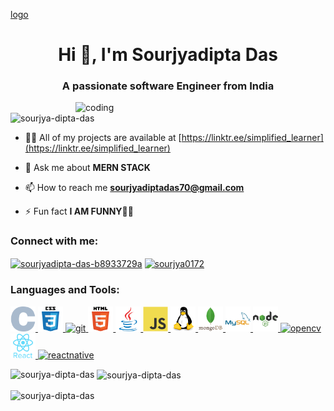 



[logo](https://linktr.ee/simplified_learner)

<h1 align="center">Hi 👋, I'm Sourjyadipta Das</h1>
<h3 align="center">A passionate software Engineer from India</h3>
<img align="right" alt="coding"width="400 src="https://www.google.com/url?sa=i&url=https%3A%2F%2Fgithub.com%2Frudrabarad%2FGifs&psig=AOvVaw2IXnapfn7FmTyqyrYmdlHf&ust=1754290996173000&source=images&cd=vfe&opi=89978449&ved=0CBEQjRxqFwoTCPD3hK-J7o4DFQAAAAAdAAAAABAE">
<p align="left"> <img src="https://komarev.com/ghpvc/?username=sourjya-dipta-das&label=Profile%20views&color=0e75b6&style=flat" alt="sourjya-dipta-das" /> </p>

- 👨‍💻 All of my projects are available at [https://linktr.ee/simplified_learner](https://linktr.ee/simplified_learner)

- 💬 Ask me about **MERN STACK**

- 📫 How to reach me **sourjyadiptadas70@gmail.com**

- ⚡ Fun fact **I AM FUNNY🤣🤣**

<h3 align="left">Connect with me:</h3>
<p align="left">
<a href="https://linkedin.com/in/sourjyadipta-das-b8933729a" target="blank"><img align="center" src="https://raw.githubusercontent.com/rahuldkjain/github-profile-readme-generator/master/src/images/icons/Social/linked-in-alt.svg" alt="sourjyadipta-das-b8933729a" height="30" width="40" /></a>
<a href="https://discord.gg/sourjya0172" target="blank"><img align="center" src="https://raw.githubusercontent.com/rahuldkjain/github-profile-readme-generator/master/src/images/icons/Social/discord.svg" alt="sourjya0172" height="30" width="40" /></a>
</p> 

<h3 align="left">Languages and Tools:</h3>
<p align="left"> <a href="https://www.cprogramming.com/" target="_blank" rel="noreferrer"> <img src="https://raw.githubusercontent.com/devicons/devicon/master/icons/c/c-original.svg" alt="c" width="40" height="40"/> </a> <a href="https://www.w3schools.com/css/" target="_blank" rel="noreferrer"> <img src="https://raw.githubusercontent.com/devicons/devicon/master/icons/css3/css3-original-wordmark.svg" alt="css3" width="40" height="40"/> </a> <a href="https://git-scm.com/" target="_blank" rel="noreferrer"> <img src="https://www.vectorlogo.zone/logos/git-scm/git-scm-icon.svg" alt="git" width="40" height="40"/> </a> <a href="https://www.w3.org/html/" target="_blank" rel="noreferrer"> <img src="https://raw.githubusercontent.com/devicons/devicon/master/icons/html5/html5-original-wordmark.svg" alt="html5" width="40" height="40"/> </a> <a href="https://www.java.com" target="_blank" rel="noreferrer"> <img src="https://raw.githubusercontent.com/devicons/devicon/master/icons/java/java-original.svg" alt="java" width="40" height="40"/> </a> <a href="https://developer.mozilla.org/en-US/docs/Web/JavaScript" target="_blank" rel="noreferrer"> <img src="https://raw.githubusercontent.com/devicons/devicon/master/icons/javascript/javascript-original.svg" alt="javascript" width="40" height="40"/> </a> <a href="https://www.linux.org/" target="_blank" rel="noreferrer"> <img src="https://raw.githubusercontent.com/devicons/devicon/master/icons/linux/linux-original.svg" alt="linux" width="40" height="40"/> </a> <a href="https://www.mongodb.com/" target="_blank" rel="noreferrer"> <img src="https://raw.githubusercontent.com/devicons/devicon/master/icons/mongodb/mongodb-original-wordmark.svg" alt="mongodb" width="40" height="40"/> </a> <a href="https://www.mysql.com/" target="_blank" rel="noreferrer"> <img src="https://raw.githubusercontent.com/devicons/devicon/master/icons/mysql/mysql-original-wordmark.svg" alt="mysql" width="40" height="40"/> </a> <a href="https://nodejs.org" target="_blank" rel="noreferrer"> <img src="https://raw.githubusercontent.com/devicons/devicon/master/icons/nodejs/nodejs-original-wordmark.svg" alt="nodejs" width="40" height="40"/> </a> <a href="https://opencv.org/" target="_blank" rel="noreferrer"> <img src="https://www.vectorlogo.zone/logos/opencv/opencv-icon.svg" alt="opencv" width="40" height="40"/> </a> <a href="https://reactjs.org/" target="_blank" rel="noreferrer"> <img src="https://raw.githubusercontent.com/devicons/devicon/master/icons/react/react-original-wordmark.svg" alt="react" width="40" height="40"/> </a> <a href="https://reactnative.dev/" target="_blank" rel="noreferrer"> <img src="https://reactnative.dev/img/header_logo.svg" alt="reactnative" width="40" height="40"/> </a> </p>

<p><img align="left" src="https://github-readme-stats.vercel.app/api/top-langs?username=sourjya-dipta-das&show_icons=true&locale=en&layout=compact" alt="sourjya-dipta-das" /></p>

<p>&nbsp;<img align="center" src="https://github-readme-stats.vercel.app/api?username=sourjya-dipta-das&show_icons=true&locale=en" alt="sourjya-dipta-das" /></p>

<p><img align="center" src="https://github-readme-streak-stats.herokuapp.com/?user=sourjya-dipta-das&" alt="sourjya-dipta-das" /></p>
 




